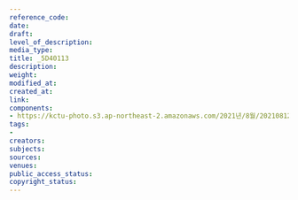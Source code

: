 ```yaml
---
reference_code: 
date: 
draft: 
level_of_description: 
media_type: 
title: _5D40113
description: 
weight: 
modified_at: 
created_at: 
link: 
components:
- https://kctu-photo.s3.ap-northeast-2.amazonaws.com/2021년/8월/20210812_코로나19+방역대책+진단+토론회/_5D40113.jpg
tags:
- 
creators: 
subjects: 
sources: 
venues: 
public_access_status: 
copyright_status: 
---
```

